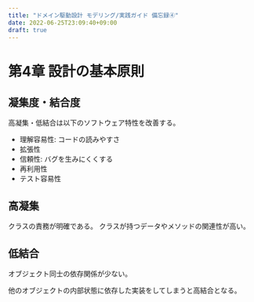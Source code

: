 ```yaml
---
title: "ドメイン駆動設計 モデリング/実践ガイド 備忘録④"
date: 2022-06-25T23:09:40+09:00
draft: true
---
```


# 第4章 設計の基本原則

## 凝集度・結合度

高凝集・低結合は以下のソフトウェア特性を改善する。

- 理解容易性: コードの読みやすさ
- 拡張性
- 信頼性: バグを生みにくくする
- 再利用性
- テスト容易性

## 高凝集

クラスの責務が明確である。
クラスが持つデータやメソッドの関連性が高い。

## 低結合

オブジェクト同士の依存関係が少ない。

他のオブジェクトの内部状態に依存した実装をしてしまうと高結合となる。